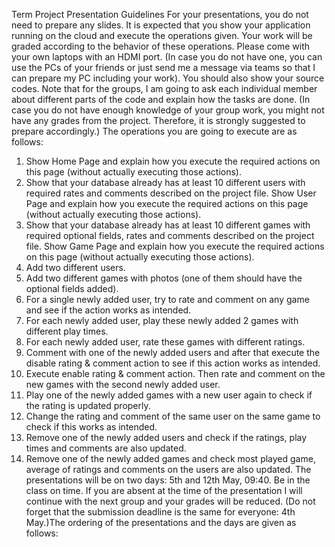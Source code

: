 Term Project Presentation Guidelines
For your presentations, you do not need to prepare any slides. It is expected that you show
your application running on the cloud and execute the operations given. Your work will be
graded according to the behavior of these operations. Please come with your own laptops
with an HDMI port. (In case you do not have one, you can use the PCs of your friends or just
send me a message via teams so that I can prepare my PC including your work).
You should also show your source codes. Note that for the groups, I am going to ask each
individual member about different parts of the code and explain how the tasks are done. (In
case you do not have enough knowledge of your group work, you might not have any
grades from the project. Therefore, it is strongly suggested to prepare accordingly.)
The operations you are going to execute are as follows:
1. Show Home Page and explain how you execute the required actions on this page
(without actually executing those actions).
2. Show that your database already has at least 10 different users with required rates
and comments described on the project file. Show User Page and explain how you
execute the required actions on this page (without actually executing those actions).
3. Show that your database already has at least 10 different games with required
optional fields, rates and comments described on the project file. Show Game Page
and explain how you execute the required actions on this page (without actually
executing those actions).
4. Add two different users.
5. Add two different games with photos (one of them should have the optional fields
added).
6. For a single newly added user, try to rate and comment on any game and see if the
action works as intended.
7. For each newly added user, play these newly added 2 games with different play
times.
8. For each newly added user, rate these games with different ratings.
9. Comment with one of the newly added users and after that execute the disable rating
& comment action to see if this action works as intended.
10. Execute enable rating & comment action. Then rate and comment on the new games
with the second newly added user.
11. Play one of the newly added games with a new user again to check if the rating is
updated properly.
12. Change the rating and comment of the same user on the same game to check if this
works as intended.
13. Remove one of the newly added users and check if the ratings, play times and
comments are also updated.
14. Remove one of the newly added games and check most played game, average of
ratings and comments on the users are also updated.
The presentations will be on two days: 5th and 12th May, 09:40. Be in the class on time. If
you are absent at the time of the presentation I will continue with the next group and
your grades will be reduced. (Do not forget that the submission deadline is the same for
everyone: 4th May.)The ordering of the presentations and the days are given as follows: